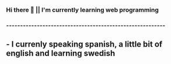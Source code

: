 ### Hi there 👋 || I'm currently learning web programming
### ---------------------------------------------------------
## - I currenly speaking spanish, a little bit of english and learning swedish
## 
